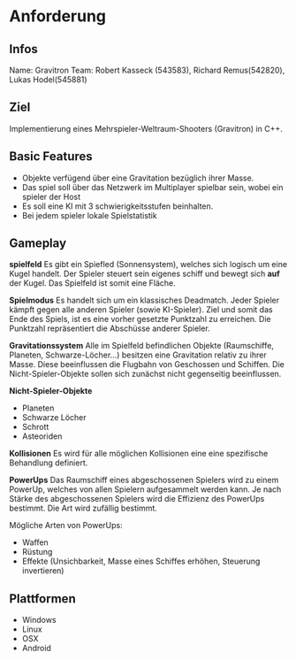 # Anforderung

## Infos
Name: Gravitron
Team: Robert Kasseck (543583), Richard Remus(542820), Lukas Hodel(545881)

## Ziel
Implementierung eines Mehrspieler-Weltraum-Shooters (Gravitron) in C++.

## Basic Features
- Objekte verfügend über eine Gravitation bezüglich ihrer Masse.
- Das spiel soll über das Netzwerk im Multiplayer spielbar sein, wobei ein spieler der Host
- Es soll eine KI mit 3 schwierigkeitsstufen beinhalten.
- Bei jedem spieler lokale Spielstatistik

## Gameplay
__spielfeld__
Es gibt ein Spiefled (Sonnensystem), welches sich logisch um eine Kugel handelt. Der Spieler steuert sein eigenes schiff und bewegt sich __auf__ der Kugel. Das Spielfeld ist somit eine Fläche.

__Spielmodus__
Es handelt sich um ein klassisches Deadmatch. Jeder Spieler kämpft gegen alle anderen Spieler (sowie KI-Spieler).
Ziel und somit das Ende des Spiels, ist es eine vorher gesetzte Punktzahl zu erreichen. Die Punktzahl repräsentiert die Abschüsse anderer Spieler.

__Gravitationssystem__
Alle im Spielfeld befindlichen Objekte (Raumschiffe, Planeten, Schwarze-Löcher...) besitzen eine Gravitation relativ zu ihrer Masse. Diese beeinflussen die Flugbahn von Geschossen und Schiffen. 
Die Nicht-Spieler-Objekte sollen sich zunächst nicht gegenseitig beeinflussen.

__Nicht-Spieler-Objekte__
- Planeten
- Schwarze Löcher
- Schrott
- Asteoriden

__Kollisionen__
Es wird für alle möglichen Kollisionen eine eine spezifische Behandlung
definiert.

__PowerUps__
Das Raumschiff eines abgeschossenen Spielers wird zu einem PowerUp, welches von allen Spielern aufgesammelt werden kann. Je nach Stärke des abgeschossenen
Spielers wird die Effizienz des PowerUps bestimmt. Die Art wird zufällig bestimmt.

Mögliche Arten von PowerUps:
- Waffen
- Rüstung
- Effekte (Unsichbarkeit, Masse eines Schiffes erhöhen, Steuerung invertieren)

## Plattformen
- Windows
- Linux
- OSX
- Android

